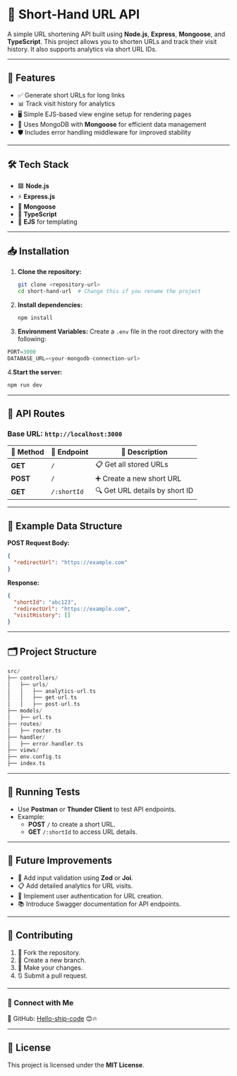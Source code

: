 # 🔗 Short-Hand URL API

A simple URL shortening API built using **Node.js**, **Express**, **Mongoose**, and **TypeScript**. This project allows you to shorten URLs and track their visit history. It also supports analytics via short URL IDs.

---

## 🚀 Features

- ✅ Generate short URLs for long links
- 📊 Track visit history for analytics
- 🖥️ Simple EJS-based view engine setup for rendering pages
- 📡 Uses MongoDB with **Mongoose** for efficient data management
- 🛡️ Includes error handling middleware for improved stability

---

## 🛠️ Tech Stack

- 🟩 **Node.js**
- ⚡ **Express.js**
- 🍃 **Mongoose**
- 🔷 **TypeScript**
- 🎨 **EJS** for templating

---

## 📥 Installation

1. **Clone the repository:**

   ```bash
   git clone <repository-url>
   cd short-hand-url  # Change this if you rename the project
   ```

2. **Install dependencies:**

   ```bash
   npm install
   ```

3. **Environment Variables:** Create a `.env` file in the root directory with the following:

```c
PORT=3000
DATABASE_URL=<your-mongodb-connection-url>
```

4.**Start the server:**

   ```bash
   npm run dev
   ```

---

## 📡 API Routes

### **Base URL:** `http://localhost:3000`

| 🔹 Method | 🔸 Endpoint        | 📝 Description                 |
|------------|-------------------|-------------------------------|
| **GET**     | `/`               | 📋 Get all stored URLs         |
| **POST**    | `/`               | ➕ Create a new short URL       |
| **GET**     | `/:shortId`       | 🔍 Get URL details by short ID |

---

## 📄 Example Data Structure

**POST Request Body:**

```json
{
  "redirectUrl": "https://example.com"
}
```

**Response:**

```json
{
  "shortId": "abc123",
  "redirectUrl": "https://example.com",
  "visitHistory": []
}
```

---

## 🗂️ Project Structure

```c
src/
├── controllers/
│   ├── urls/
│   │   ├── analytics-url.ts
│   │   ├── get-url.ts
│   │   ├── post-url.ts
├── models/
│   ├── url.ts
├── routes/
│   ├── router.ts
├── handler/
│   ├── error.handler.ts
├── views/
├── env.config.ts
├── index.ts
```

---

## 🧪 Running Tests

- Use **Postman** or **Thunder Client** to test API endpoints.
- Example:
  - **POST** `/` to create a short URL.
  - **GET** `/:shortId` to access URL details.

---

## 🌟 Future Improvements

- 🚨 Add input validation using **Zod** or **Joi**.
- 📋 Add detailed analytics for URL visits.
- 🔐 Implement user authentication for URL creation.
- 📚 Introduce Swagger documentation for API endpoints.

---

## 🤝 Contributing

1. 🍴 Fork the repository.
2. 🌱 Create a new branch.
3. 🔨 Make your changes.
4. 🔃 Submit a pull request.

---

### 🐙 Connect with Me

📌 GitHub: [Hello-ship-code](https://github.com/Hello-ship-code) 😊🔥

---

## 📜 License

This project is licensed under the **MIT License**.
